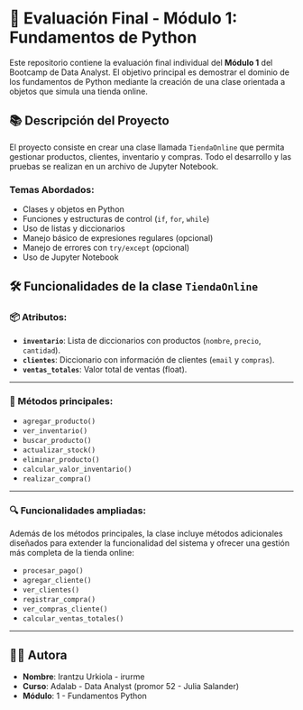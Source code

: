 # 🧪 Evaluación Final - Módulo 1: Fundamentos de Python

Este repositorio contiene la evaluación final individual del **Módulo 1** del Bootcamp de Data Analyst. El objetivo principal es demostrar el dominio de los fundamentos de Python mediante la creación de una clase orientada a objetos que simula una tienda online.

## 📚 Descripción del Proyecto

El proyecto consiste en crear una clase llamada `TiendaOnline` que permita gestionar productos, clientes, inventario y compras. Todo el desarrollo y las pruebas se realizan en un archivo de Jupyter Notebook.

### Temas Abordados:

- Clases y objetos en Python
- Funciones y estructuras de control (`if`, `for`, `while`)
- Uso de listas y diccionarios
- Manejo básico de expresiones regulares (opcional)
- Manejo de errores con `try/except` (opcional)
- Uso de Jupyter Notebook

## 🛠️ Funcionalidades de la clase `TiendaOnline`

### 📦 Atributos:

- **`inventario`**: Lista de diccionarios con productos (`nombre`, `precio`, `cantidad`).
- **`clientes`**: Diccionario con información de clientes (`email` y `compras`).
- **`ventas_totales`**: Valor total de ventas (float).

---

### 🔧 Métodos principales:

- `agregar_producto()`
- `ver_inventario()`
- `buscar_producto()`
- `actualizar_stock()`
- `eliminar_producto()`
- `calcular_valor_inventario()`
- `realizar_compra()`

---

### 🔍 Funcionalidades ampliadas:

Además de los métodos principales, la clase incluye métodos adicionales diseñados para extender la funcionalidad del sistema y ofrecer una gestión más completa de la tienda online:

- `procesar_pago()`
- `agregar_cliente()`
- `ver_clientes()`
- `registrar_compra()`
- `ver_compras_cliente()`
- `calcular_ventas_totales()`

---

## 👩‍💻 Autora

- **Nombre**: Irantzu Urkiola - irurme
- **Curso**: Adalab - Data Analyst (promor 52 - Julia Salander)
- **Módulo**: 1 - Fundamentos Python
